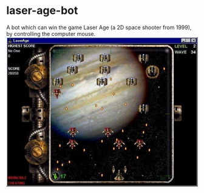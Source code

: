 # laser-age-bot
A bot which can win the game Laser Age (a 2D space shooter from 1999), by controlling the computer mouse.
![Game Screenshot](sample_graphics/game_screenshot.jpg)
